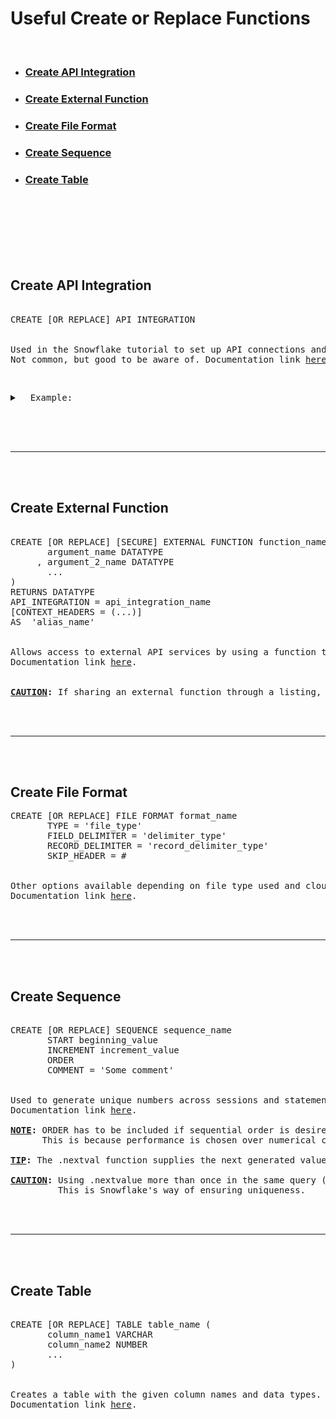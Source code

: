 # Useful Create or Replace Functions

<br/>

- ### [Create API Integration](#create-api-integration)
- ### [Create External Function](#create-external-function)
- ### [Create File Format](#create-file-format)
- ### [Create Sequence](#create-sequence)
- ### [Create Table](#create-table)

<br/> <br/>
<br/> <br/>
<br/> <br/>

## Create API Integration

<pre>

<span class="sf-blue">CREATE </span>[<span class="sf-blue">OR</span> <span class="sf-green">REPLACE</span>] API <span 
class="sf-blue">INTEGRATION</span> 


Used in the Snowflake tutorial to set up API connections and run external API functions.
Not common, but good to be aware of. Documentation link <a href="https://docs.snowflake.
com/en/sql-reference/sql/create-api-integration">here</a>.
</pre>

<br/>

<pre>
<details><summary>&nbsp; Example:</summary>
<pre>
<span class="sf-blue">USE ROLE</span> ACCOUNTADMIN;

<span class="sf-blue">CREATE OR</span> <span class="sf-green">REPLACE</span> API <span class="sf-blue">INTEGRATION</span> dora_api_integration api_provider = aws_api_gateway api_aws_role_arn = 
<span class="sf-red">'arn:aws:iam::321463406630:role/snowflakeLearnerAssumedRole'</span> enabled = <span class="sf-green">true</span> api_allowed_prefixes = (<span class="sf-red">'https://awy6hshxy4.execute-api.us-west-2.amazonaws.com/dev/edu_dora')</span>;
</pre>
</details>
</pre>

<br/> <br/>
<hr/>
<br/> <br/>


## Create External Function

<pre>

<span class="sf-blue">CREATE</span> [<span class="sf-blue">OR</span> <span class="sf-green">REPLACE</span>] [SECURE] <span 
class="sf-blue">EXTERNAL FUNCTION</span> function_name (
       argument_name <span class="sf-green">DATATYPE</span>
     , argument_2_name <span class="sf-green">DATATYPE</span>
       ...   
)
RETURNS <span class="sf-green">DATATYPE</span>
API_INTEGRATION = api_integration_name
[CONTEXT_HEADERS = (...)]
<span class="sf-blue">AS </span> <span class="sf-red">'alias_name'</span>


Allows access to external API services by using a function to call executable code from outside Snowflake.
Documentation link <a href="https://docs.snowflake.com/en/sql-reference/sql/create-external-function">here</a>.


<span class="caution"><b><ins>CAUTION</ins>:</b></span> If sharing an external function through a listing, include <b>SECURE</b>.
</pre>



<br/> <br/>
<hr/>
<br/> <br/>



## Create File Format

<pre>
<span class="sf-blue">CREATE</span> [<span class="sf-blue">OR</span> <span class="sf-green">REPLACE</span>] FILE FORMAT format_name
       TYPE = <span class="sf-red">'file_type'</span>
       FIELD_DELIMITER = <span class="sf-red">'delimiter_type'</span>
       RECORD_DELIMITER = <span class="sf-red">'record_delimiter_type'</span>
       SKIP_HEADER = <span class="sf-green">#</span>
       
       
Other options available depending on file type used and cloud system. 
Documentation link <a href="https://docs.snowflake.com/en/sql-reference/sql/create-file-format">here</a>.
</pre>



<br/> <br/>
<hr/>
<br/> <br/>



## Create Sequence


<pre>

<span class="sf-blue">CREATE</span> [<span class="sf-blue">OR</span> <span class="sf-green">REPLACE</span>] <span 
class="sf-blue">SEQUENCE</span> sequence_name
       <span class="sf-blue">START</span> <span class="sf-green">beginning_value</span>
       <span class="sf-blue">INCREMENT</span> <span class="sf-green">increment_value</span>
       <span class="sf-blue">ORDER</span>
       <span class="sf-blue">COMMENT</span> = <span class="sf-red">'Some comment'</span>
 
       
Used to generate unique numbers across sessions and statements. Commonly employed for the creation of primary keys. 
Documentation link <a href="https://docs.snowflake.com/en/sql-reference/sql/create-sequence">here</a>.

<span class="note"><b><ins>NOTE</ins>:</b></span> ORDER has to be included if sequential order is desired. Otherwise, values will skip. 
      This is because performance is chosen over numerical consistency. 

<span class="tip"><b><ins>TIP</ins>:</b> </span>The .nextval function supplies the next generated value from the sequence. 

<span class="caution"><b><ins>CAUTION</ins>:</b></span> Using .nextvalue more than once in the same query (e.g. a.nextvalue(), a.nextvalue();) will cause skipping in the number sequence. 
         This is Snowflake's way of ensuring uniqueness.
</pre>

<br/> <br/>
<hr/>
<br/> <br/>

## Create Table

<pre>

<span class="sf-blue">CREATE </span>[<span class="sf-blue">OR</span> <span class="sf-green">REPLACE</span>] <span 
class="sf-blue">TABLE</span> table_name (
       column_name1 <span class="sf-green">VARCHAR</span>
       column_name2 <span class="sf-green">NUMBER</span>
       ...
)


Creates a table with the given column names and data types. 
Documentation link <a href="https://docs.snowflake.com/en/sql-reference/sql/create-table">here</a>.
</pre>

<br/> <br/>